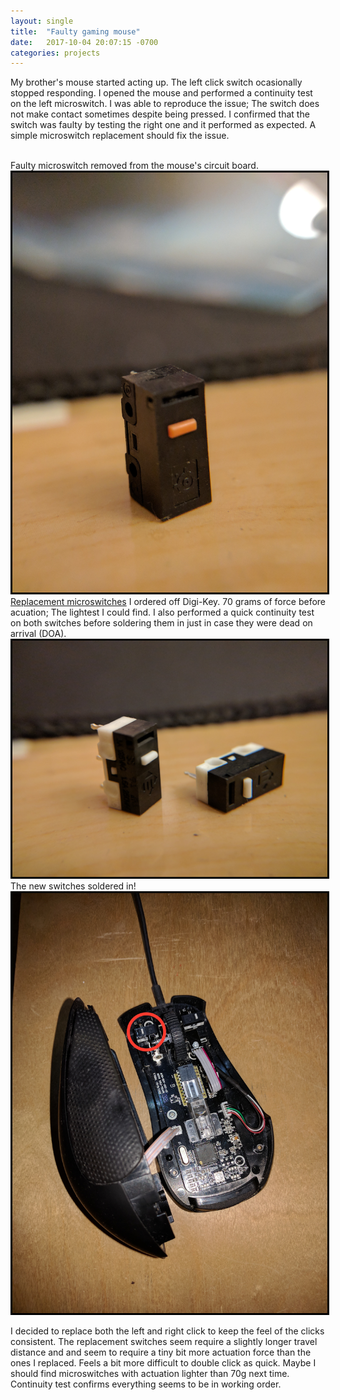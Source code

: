 ```yaml
---
layout: single
title:  "Faulty gaming mouse"
date:   2017-10-04 20:07:15 -0700
categories: projects
---
```


<p>
My brother's mouse started acting up. The left click switch ocasionally stopped responding. I opened the mouse and performed a continuity test on the left microswitch. I was able to reproduce the issue; The switch does not make contact sometimes despite being pressed. I confirmed that the switch was faulty by testing the right one and it performed as expected. A simple microswitch replacement should fix the issue. 
</p>

<br>
Faulty microswitch removed from the mouse's circuit board.
<br>
<img style="border:3px solid black;" src="/assets/images/projects/mouse1.jpg" alt="[mouse1]">

<br>
<a href="https://www.digikey.com/product-detail/en/e-switch/SS0750300F070P1A/SS0750300F070P1A-ND/3778167">Replacement microswitches</a> I ordered off Digi-Key. 70 grams of force before acuation; The lightest I could find. I also performed a quick continuity test on both switches before soldering them in just in case they were dead on arrival (DOA).  
<br>
<img style="border:3px solid black;" src="/assets/images/projects/mouse2.jpg" alt="[mouse2]">

<br>
The new switches soldered in! 
<br>
<img style="border:3px solid black;" src="/assets/images/projects/mouse3.jpg" alt="[mouse3]">

I decided to replace both the left and right click to keep the feel of the clicks consistent. The replacement switches seem require a slightly longer travel distance and and seem to require a tiny bit more actuation force than the ones I replaced. Feels a bit more difficult to double click as quick. Maybe I should find microswitches with actuation lighter than 70g next time. Continuity test confirms everything seems to be in working order.

